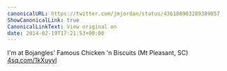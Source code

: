 ```yaml
---
canonicalURL: https://twitter.com/jmjordan/status/436188903289389057
ShowCanonicalLink: true
CanonicalLinkText: View original on
date: 2014-02-19T17:21:53+00:00
---
```

I'm at Bojangles' Famous Chicken 'n Biscuits (Mt Pleasant, SC) [4sq.com/1kXuyyl](http://4sq.com/1kXuyyl)